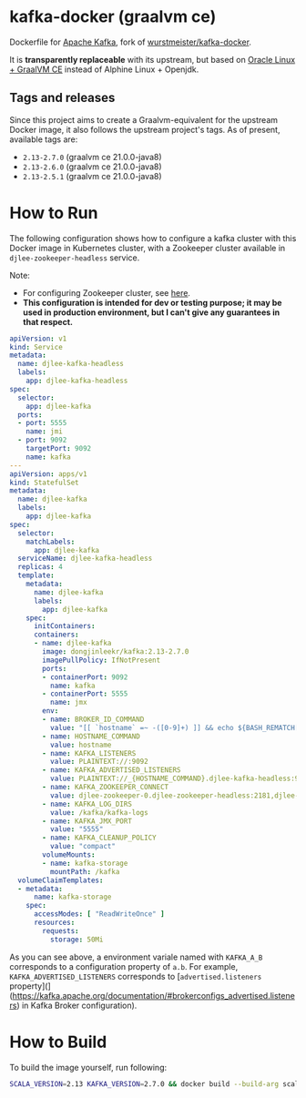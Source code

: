 kafka-docker (graalvm ce)
============

Dockerfile for [Apache Kafka](http://kafka.apache.org/), fork of [wurstmeister/kafka-docker](https://github.com/wurstmeister/kafka-docker).

It is **transparently replaceable** with its upstream, but based on [Oracle Linux + GraalVM CE](https://hub.docker.com/r/oracle/graalvm-ce) instead of Alphine Linux + Openjdk.

Tags and releases
-----------------

Since this project aims to create a Graalvm-equivalent for the upstream Docker image, it also follows the upstream project's tags. As of present, available tags are:

- `2.13-2.7.0` (graalvm ce 21.0.0-java8)
- `2.13-2.6.0` (graalvm ce 21.0.0-java8)
- `2.13-2.5.1` (graalvm ce 21.0.0-java8)

# How to Run

The following configuration shows how to configure a kafka cluster with this Docker image in Kubernetes cluster, with a Zookeeper cluster available in `djlee-zookeeper-headless` service.

Note:

- For configuring Zookeeper cluster, see [here](https://github.com/helm/charts/tree/master/incubator/zookeeper).
- **This configuration is intended for dev or testing purpose; it may be used in production environment, but I can't give any guarantees in that respect.**

```yaml
apiVersion: v1
kind: Service
metadata:
  name: djlee-kafka-headless
  labels:
    app: djlee-kafka-headless
spec:
  selector:
    app: djlee-kafka
  ports:
  - port: 5555
    name: jmi
  - port: 9092
    targetPort: 9092
    name: kafka
---
apiVersion: apps/v1
kind: StatefulSet
metadata:
  name: djlee-kafka
  labels:
    app: djlee-kafka
spec:
  selector:
    matchLabels:
      app: djlee-kafka
  serviceName: djlee-kafka-headless
  replicas: 4
  template:
    metadata:
      name: djlee-kafka
      labels:
        app: djlee-kafka
    spec:
      initContainers:
      containers:
      - name: djlee-kafka
        image: dongjinleekr/kafka:2.13-2.7.0
        imagePullPolicy: IfNotPresent
        ports:
        - containerPort: 9092
          name: kafka
        - containerPort: 5555
          name: jmx
        env:
        - name: BROKER_ID_COMMAND
          value: "[[ `hostname` =~ -([0-9]+) ]] && echo ${BASH_REMATCH[1]}"
        - name: HOSTNAME_COMMAND
          value: hostname
        - name: KAFKA_LISTENERS
          value: PLAINTEXT://:9092
        - name: KAFKA_ADVERTISED_LISTENERS
          value: PLAINTEXT://_{HOSTNAME_COMMAND}.djlee-kafka-headless:9092
        - name: KAFKA_ZOOKEEPER_CONNECT
          value: djlee-zookeeper-0.djlee-zookeeper-headless:2181,djlee-zookeeper-1.djlee-zookeeper-headless:2181/kafka
        - name: KAFKA_LOG_DIRS
          value: /kafka/kafka-logs
        - name: KAFKA_JMX_PORT
          value: "5555"
        - name: KAFKA_CLEANUP_POLICY
          value: "compact"
        volumeMounts:
        - name: kafka-storage
          mountPath: /kafka
  volumeClaimTemplates:
  - metadata:
      name: kafka-storage
    spec:
      accessModes: [ "ReadWriteOnce" ]
      resources:
        requests:
          storage: 50Mi
```

As you can see above, a environment variale named with `KAFKA_A_B` corresponds to a configuration property of `a.b`. For example, `KAFKA_ADVERTISED_LISTENERS` corresponds to [`advertised.listeners` property](](https://kafka.apache.org/documentation/#brokerconfigs_advertised.listeners) in Kafka Broker configuration).

# How to Build

To build the image yourself, run following:

```sh
SCALA_VERSION=2.13 KAFKA_VERSION=2.7.0 && docker build --build-arg scala_version=${SCALA_VERSION} --build-arg kafka_version=${KAFKA_VERSION} -t dongjinleekr/kafka:${SCALA_VERSION}-${KAFKA_VERSION} .
```

